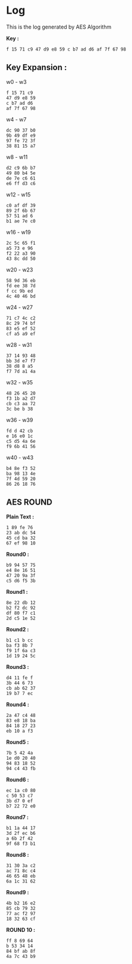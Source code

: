 # LogThis is the log generated by AES Algorithm**Key :**
    f 15 71 c9 47 d9 e8 59 c b7 ad d6 af 7f 67 98 
## **Key Expansion :**

w0 - w3

    f 15 71 c9    47 d9 e8 59    c b7 ad d6    af 7f 67 98w4 - w7

    dc 90 37 b0    9b 49 df e9    97 fe 72 3f    38 81 15 a7w8 - w11

    d2 c9 6b b7    49 80 b4 5e    de 7e c6 61    e6 ff d3 c6w12 - w15

    c0 af df 39    89 2f 6b 67    57 51 ad 6    b1 ae 7e c0w16 - w19

    2c 5c 65 f1    a5 73 e 96    f2 22 a3 90    43 8c dd 50w20 - w23

    58 9d 36 eb    fd ee 38 7d    f cc 9b ed    4c 40 46 bdw24 - w27

    71 c7 4c c2    8c 29 74 bf    83 e5 ef 52    cf a5 a9 efw28 - w31

    37 14 93 48    bb 3d e7 f7    38 d8 8 a5    f7 7d a1 4aw32 - w35

    48 26 45 20    f3 1b a2 d7    cb c3 aa 72    3c be b 38w36 - w39

    fd d 42 cb    e 16 e0 1c    c5 d5 4a 6e    f9 6b 41 56w40 - w43

    b4 8e f3 52    ba 98 13 4e    7f 4d 59 20    86 26 18 76## **AES ROUND****Plain Text :**
    1 89 fe 76 
    23 ab dc 54 
    45 cd ba 32 
    67 ef 98 10 
**Round0 :**
    b9 94 57 75 
    e4 8e 16 51 
    47 20 9a 3f 
    c5 d6 f5 3b 
**Round1 :**
    8e 22 db 12 
    b2 f2 dc 92 
    df 80 f7 c1 
    2d c5 1e 52 
**Round2 :**
    b1 c1 b cc 
    ba f3 8b 7 
    f9 1f 6a c3 
    1d 19 24 5c 
**Round3 :**
    d4 11 fe f 
    3b 44 6 73 
    cb ab 62 37 
    19 b7 7 ec 
**Round4 :**
    2a 47 c4 48 
    83 e8 18 ba 
    84 18 27 23 
    eb 10 a f3 
**Round5 :**
    7b 5 42 4a 
    1e d0 20 40 
    94 83 18 52 
    94 c4 43 fb 
**Round6 :**
    ec 1a c0 80 
    c 50 53 c7 
    3b d7 0 ef 
    b7 22 72 e0 
**Round7 :**
    b1 1a 44 17 
    3d 2f ec b6 
    a 6b 2f 42 
    9f 68 f3 b1 
**Round8 :**
    31 30 3a c2 
    ac 71 8c c4 
    46 65 48 eb 
    6a 1c 31 62 
**Round9 :**
    4b b2 16 e2 
    85 cb 79 32 
    77 ac f2 97 
    18 32 63 cf 
**ROUND 10 :**
    ff 8 69 64 
    b 53 34 14 
    84 bf ab 8f 
    4a 7c 43 b9 
